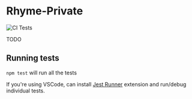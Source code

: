 # Rhyme-Private

![CI Tests](https://github.com/rhyme-lang/rhyme-private/actions/workflows/node.js.yml/badge.svg)

TODO

## Running tests
`npm test` will run all the tests

If you're using VSCode, can install [Jest Runner](https://marketplace.visualstudio.com/items?itemName=firsttris.vscode-jest-runner) extension and run/debug individual tests.
